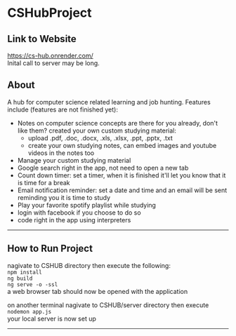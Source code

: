 
# CSHubProject

## Link to Website
https://cs-hub.onrender.com/  
Inital call to server may be long.

## About
A hub for computer science related learning and job hunting. Features include (features are not finished yet):   
- Notes on computer science concepts are there for you already, don't like them? created your own custom studying material:  
    - upload .pdf, .doc, .docx, .xls, .xlsx, .ppt, .pptx, .txt
    - create your own studying notes, can embed images and youtube videos in the notes too  
- Manage your custom studying material  
- Google search right in the app, not need to open a new tab
- Count down timer: set a timer, when it is finished it'll let you know that it is time for a break  
- Email notification reminder: set a date and time and an email will be sent reminding you it is time to study
- Play your favorite spotify playlist while studying
- login with facebook if you choose to do so
- code right in the app using interpreters 
--------------------------

## How to Run Project

nagivate to CSHUB directory then execute the following:  
`npm install`  
`ng build`  
`ng serve -o -ssl`  
a web browser tab should now be opened with the application  

on another terminal nagivate to CSHUB/server directory then execute  
`nodemon app.js`  
your local server is now set up  

--------------------------

